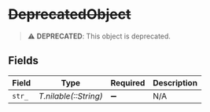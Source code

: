 # ~~DeprecatedObject~~

> :warning: **DEPRECATED**: This object is deprecated.


## Fields

| Field                 | Type                  | Required              | Description           |
| --------------------- | --------------------- | --------------------- | --------------------- |
| `str_`                | *T.nilable(::String)* | :heavy_minus_sign:    | N/A                   |